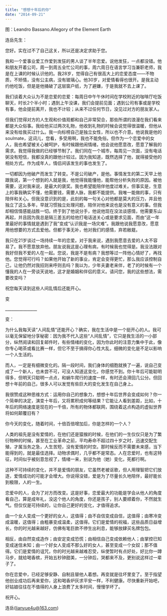 ```yaml
---
title: "想想十年后的你"
date: "2014-09-21"
---
```


图：Leandro Bassano.Allegory of the Element Earth

连岳先生：

您好。实在过不了自己这关，所以还是决定求助于您。

我和一个爱事业爱工作爱到发狂的男人谈了半年恋爱。说他发狂，一点都没错。他和朋友开着公司，周一到周五全忙公司的事，周六周日在语言学习当兼职老师，我是在上课的时候认识他的。我28岁，觉得自己有很高大上的恋爱态度——不物质，不矫情，没有公主病，没有玻璃心。他30岁，对爱情看得也很开。是我主动约他吃饭，但是是他捅破了这层窗户纸，为了避嫌，于是我就不去上课了。

我们谈着大众认为不是恋爱的恋爱：每周日中午午休时间在学校附近的咖啡厅吃饭聊天，时长2个半小时；遇到上午没课，我们会提前见面；遇到公司有事或是学校有事，他会提前离开，我也不计较；从来不过任何节日，没见过对方的朋友家人。

但我们觉得对方的人生观和价值观都和自己非常契合，那些所谓的浪漫在我们看来都是大众俗事。我给他买过两次礼物，他收到礼物的时候会说觉得很温暖，但他从来没有给我买过什么。我一向标榜自己是独立女性，所以也不介意。他说我是他的soulmate，这词儿，您看，多受用啊，我也不能免俗。但作为一个恋爱中的女人，我也希望被关心被呵护，有时候跟他闹情绪，他会说他愿意改，愿意了解我的需求。我觉得我做的已经够节制了。我们同在一个城市，每周见一次面，没有电话粥没有短信，我都没真的跟他计较过。因为我知道，既然选择了他，就得接受他的相处方式。作为成年人，情侣间该发生的事也发生了。

一切都因为他破产而发生了转变。不是公司破产，是他。事情发生的第二天早上他跟我说，第一个想到的人就是我，他觉得我能懂他，能帮他分析失败的原因。被他需要，这对我来说，是最大的褒奖。我也希望能陪伴他度过难关。但事实是，生意上的事我确实不懂，他需要钱，需要人脉，我都不能提供。我唯一能做的事，只有陪伴和关心。但我没意识到的是，此刻的每一句关心对他都是莫大的压力，并且他独立了这么多年，早就习惯独立处理问题，陪伴对他来说也是没有意义的事。但我却相信情感能战胜一切。终于到了他说分手，他说他现在没法谈感情，他需要东山再起，并且因为我总是隔三差五的给他打电话送关心或是要求见面，而由“这一年里最好的事情就是遇到了我”变成“认识我是一场灾难”。我跟他说我愿意改，愿意用他想要的方式去爱他。但都于事无补，他对我们的感情，弃若敝屣。

我只在21岁谈过一场持续一年的恋爱。对于我来说，遇到我愿意去爱的人太不容易了。我不愿意放弃他。朋友说我这是心理有病，有时候我也觉得是。我没法跟对我好但我不爱的人在一起。您说，我是不是有病？我想等过一阵他心情好了，再找他。您觉得可行吗？如果他开始了新的事业，肯定会变得更忙，那么我应该控制自己，让他仍然对我招则来呼则去吗？我以为，少年夫妻老来伴，老了的时候有一个懂我的人在一旁谈天说地，这才是婚姻和伴侣的意义。请问您，我的这些想法，需要改变吗？

祝您每天读到这些人间乱情后还能开心。

变

\_\_\_\_\_\_\_\_\_\_\_\_\_\_\_\_

变：

为什么我每天读“人间乱情”还能开心？确实，我在生活中是一个挺开心的人。我可以毫无保留地分享秘密：因为我不代入这些“人间乱情”，它只是我生活的一小部分，纵然阅读和回复邮件时，有些情绪的变化，因为你此时的注意力集中于此，像你专心喝茶或看比赛一样，但它不至于搞得你心性大乱，细微的变化是不足以影响一个人生活的。

而人，一定是有细微变化的。隔一段时间，我们身体的细胞就换了一遍，说自己变成了一个新人，也未尝不可，可没人知道这变化，你感觉不到。你十年后可能聪明得多，但明天只聪明一点点，和蜗牛爬行的速度一样，有时还会滑回几公分。但回想十年前的自己，很多人可以发觉有些巨大的变化发生在自己身上。

我很赞成这种思维方式：运用你自己的想象力，想想十年后世界会变成如何？你一个简单的决定，演变十年后，又将累积成何等结果？它能让人看到差距，比如，十年后的网络速度是现在的一千倍，所有的物体都联网，围绕着这点构造的虚拟世界将如何颠覆旧有？

你今天的变化，随着时间，十倍百倍增加后，你是怎样的一个人？

人类的祖先是没有爱情的，在他们还是猿猴的时候，在他们的一生仅仅只是为了繁衍物种的时候，甚至在工业革命之前，平均寿命不超过四十岁之时，迅速交配生殖，才属当务之急，人生苦短，没有爱情的时空。那时候反而不需要未来感，当下能得到的，就是最佳选择。动物求偶时，几乎都不是常态。人在恋爱时，也有这特征，时间似乎被刻意忽视了，情绪一来，别说为他（她）变化，死都行啊。

这种不可持续的变化，并不是爱情的朋友，它虽然老被讴歌，但人用理智把它们放逐，爱情成功的可能才会增大。你说得没错，爱是为了尽量长久地陪伴，最好能长到极限，人的一生。

恋爱中的人，会为了对方而改变。这是好事，恋爱最大的功能是学会从他人的角度看自己，算是成年礼，没这个他人的角度，你还是孩子，别人要顺着你，不然就生气。但仅仅是可持续的，让你自己更好的变化，才值得追求。

由一个女人变成一个更好的女人，这值得；由不自信变成自信，这值得；由寒冷变成温暖，这值得；由粗暴变成温柔，这值得。它们是爱情的祝福，这些品质日益增长，你的时光越来越好，仿佛有笔巨款不停生出利息，能够放肆买名牌包包。

相反，由自然变成造作；由安定变成恐慌；由相信自己变成依赖他人；由掌控已知变成迷信未知；由一个好女人变成不那么好的女人，甚至变成一个女奴；那不值得。它们是爱情的诅咒，你的时光越来越难忍受，纵使暂时有点好处，好比你一蹲马步，就给喝香槟，开始五秒钟甜美，一分钟后，哭都来不及，更别说这样过一辈子了。

你在恋爱中，已经足够安静、自制且替他人着想。再变就是往坏里变了。至于指望他创业成功后再来爱你，这和喝香炉灰求平安一样，不利健康。尽快重新开始吧，好姑娘往往在不值得的人身上浪费了太多时间，慢慢学坏了。

祝开心。

连岳(lianyue4u@163.com)
